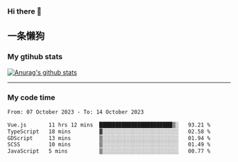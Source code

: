 ### Hi there 👋

## 一条懒狗
<!--
**kiss-me-quickly/kiss-me-quickly** is a ✨ _special_ ✨ repository because its `README.md` (this file) appears on your GitHub profile.

Here are some ideas to get you started:

- 🔭 I’m currently working on ...
- 🌱 I’m currently learning ...
- 👯 I’m looking to collaborate on ...
- 🤔 I’m looking for help with ...
- 💬 Ask me about ...
- 📫 How to reach me: ...
- 😄 Pronouns: ...
- ⚡ Fun fact: ...
-->


### My gtihub stats

[![Anurag's github stats](https://github-readme-stats.vercel.app/api?username=kiss-me-quickly)](https://github.com/anuraghazra/github-readme-stats)

***

### My code time

<!--START_SECTION:waka-->

```txt
From: 07 October 2023 - To: 14 October 2023

Vue.js       11 hrs 12 mins  ███████████████████████▒░   93.21 %
TypeScript   18 mins         ▓░░░░░░░░░░░░░░░░░░░░░░░░   02.58 %
GDScript     13 mins         ▒░░░░░░░░░░░░░░░░░░░░░░░░   01.94 %
SCSS         10 mins         ▒░░░░░░░░░░░░░░░░░░░░░░░░   01.49 %
JavaScript   5 mins          ▒░░░░░░░░░░░░░░░░░░░░░░░░   00.77 %
```

<!--END_SECTION:waka-->
